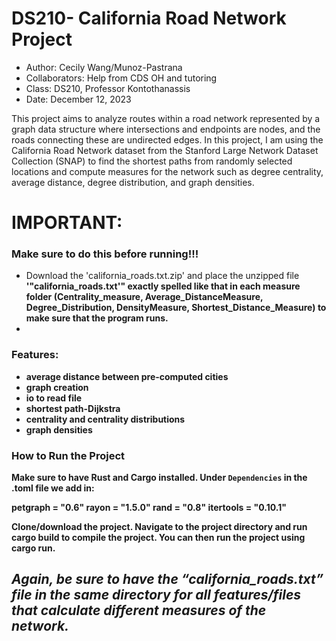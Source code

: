 # DS210- California Road Network Project

- Author: Cecily Wang/Munoz-Pastrana 
- Collaborators: Help from CDS OH and tutoring
- Class: DS210, Professor Kontothanassis
- Date: December 12, 2023


This project aims to analyze routes within a road network represented by a graph data structure where intersections and endpoints are nodes, and the roads connecting these are undirected edges. In this project, I am using the California Road Network dataset from the Stanford Large Network Dataset Collection (SNAP) to find the shortest paths from randomly selected locations and compute measures for the network such as degree centrality, average distance, degree distribution, and graph densities. 

# IMPORTANT:
### Make sure to do this before running!!!
- Download the 'california_roads.txt.zip' and place the unzipped file  <b> '"california_roads.txt'"<b>  exactly spelled like that in each measure folder (Centrality_measure, Average_DistanceMeasure, Degree_Distribution, DensityMeasure, Shortest_Distance_Measure) to make sure that the program runs.
- 
### Features: 
- average distance between pre-computed cities
- graph creation
- io to read file
- shortest path-Dijkstra
- centrality and centrality distributions
- graph densities
  
### How to Run the Project
Make sure to have Rust and Cargo installed.
Under `Dependencies` in the .toml file we add in: 

petgraph = "0.6"
rayon = "1.5.0"
rand = "0.8"
itertools = "0.10.1"

Clone/download the project.
Navigate to the project directory and run cargo build to compile the project.
You can then run the project using cargo run.
## *Again, be sure to have the “california_roads.txt” file in the same directory for all features/files that calculate different measures of the network.* 

